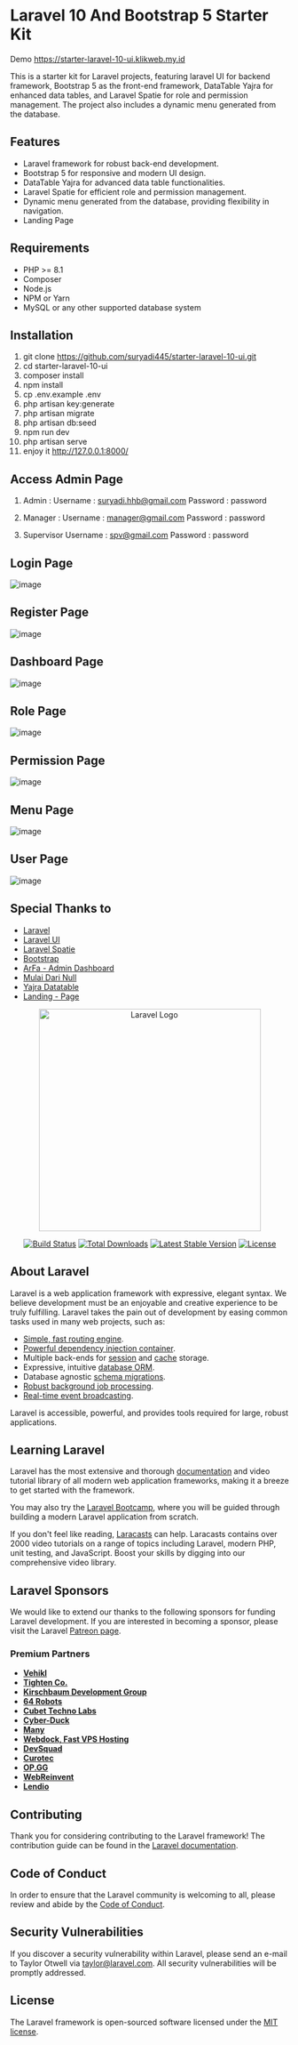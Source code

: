 # Laravel 10 And Bootstrap 5 Starter Kit 

Demo https://starter-laravel-10-ui.klikweb.my.id

This is a starter kit for Laravel projects, featuring laravel UI for backend framework, Bootstrap 5 as the front-end framework, DataTable Yajra for enhanced data tables, and Laravel Spatie for role and permission management. 
The project also includes a dynamic menu generated from the database.

## Features

- Laravel framework for robust back-end development.
- Bootstrap 5 for responsive and modern UI design.
- DataTable Yajra for advanced data table functionalities.
- Laravel Spatie for efficient role and permission management.
- Dynamic menu generated from the database, providing flexibility in navigation.
- Landing Page

## Requirements

- PHP >= 8.1
- Composer
- Node.js
- NPM or Yarn
- MySQL or any other supported database system

## Installation

1. git clone https://github.com/suryadi445/starter-laravel-10-ui.git
2. cd starter-laravel-10-ui
3. composer install
4. npm install
5. cp .env.example .env
6. php artisan key:generate
7. php artisan migrate
8. php artisan db:seed
9. npm run dev
10. php artisan serve
11. enjoy it http://127.0.0.1:8000/

## Access Admin Page
1. Admin :
Username : suryadi.hhb@gmail.com
Password : password

2. Manager : 
Username : manager@gmail.com
Password : password

3. Supervisor
Username : spv@gmail.com
Password : password

## Login Page
![image](https://github.com/suryadi445/starter-laravel-10-ui/assets/68637256/c260e235-26ed-492d-89e4-a02a47b1aa7c)


## Register Page 
![image](https://github.com/suryadi445/starter-laravel-10-ui/assets/68637256/16d566a3-45c7-4066-9f2f-7ebb44f453a6)

## Dashboard Page
![image](https://github.com/suryadi445/starter-laravel-10-ui/assets/68637256/ead594a9-1836-4fe0-98d1-38f02353d23b)

## Role Page 
![image](https://github.com/suryadi445/starter-laravel-10-ui/assets/68637256/45fe1acf-01b7-4ac7-8c05-63d07ebe6781)

## Permission Page
![image](https://github.com/suryadi445/starter-laravel-10-ui/assets/68637256/cf28afb7-6595-4a5d-8188-b318f32b75c9)

## Menu Page
![image](https://github.com/suryadi445/starter-laravel-10-ui/assets/68637256/26f66367-313a-444f-b2c0-522d11f230e8)

## User Page
![image](https://github.com/suryadi445/starter-laravel-10-ui/assets/68637256/6beddf3d-748e-4e39-b060-fa01ac50430a)



## Special Thanks to 
- [Laravel](https://laravel.com/docs/10.x)
- [Laravel UI](https://github.com/laravel/ui)
- [Laravel Spatie](https://spatie.be/docs/laravel-permission/v6/introduction)
- [Bootstrap](https://getbootstrap.com/docs/5.3/getting-started/introduction/)
- [ArFa - Admin Dashboard](https://github.com/abdulisabdul/arfa)
- [Mulai Dari Null](https://www.youtube.com/playlist?list=PLM2utx0CaGTIzR21G0KEjeKmNuJvG3Q6V)
- [Yajra Datatable](https://yajrabox.com/docs/laravel-datatables/10.0)
- [Landing - Page](https://github.com/Demenico14/Travel-Website)





















<p align="center"><a href="https://laravel.com" target="_blank"><img src="https://raw.githubusercontent.com/laravel/art/master/logo-lockup/5%20SVG/2%20CMYK/1%20Full%20Color/laravel-logolockup-cmyk-red.svg" width="400" alt="Laravel Logo"></a></p>

<p align="center">
<a href="https://github.com/laravel/framework/actions"><img src="https://github.com/laravel/framework/workflows/tests/badge.svg" alt="Build Status"></a>
<a href="https://packagist.org/packages/laravel/framework"><img src="https://img.shields.io/packagist/dt/laravel/framework" alt="Total Downloads"></a>
<a href="https://packagist.org/packages/laravel/framework"><img src="https://img.shields.io/packagist/v/laravel/framework" alt="Latest Stable Version"></a>
<a href="https://packagist.org/packages/laravel/framework"><img src="https://img.shields.io/packagist/l/laravel/framework" alt="License"></a>
</p>

## About Laravel

Laravel is a web application framework with expressive, elegant syntax. We believe development must be an enjoyable and creative experience to be truly fulfilling. Laravel takes the pain out of development by easing common tasks used in many web projects, such as:

- [Simple, fast routing engine](https://laravel.com/docs/routing).
- [Powerful dependency injection container](https://laravel.com/docs/container).
- Multiple back-ends for [session](https://laravel.com/docs/session) and [cache](https://laravel.com/docs/cache) storage.
- Expressive, intuitive [database ORM](https://laravel.com/docs/eloquent).
- Database agnostic [schema migrations](https://laravel.com/docs/migrations).
- [Robust background job processing](https://laravel.com/docs/queues).
- [Real-time event broadcasting](https://laravel.com/docs/broadcasting).

Laravel is accessible, powerful, and provides tools required for large, robust applications.

## Learning Laravel

Laravel has the most extensive and thorough [documentation](https://laravel.com/docs) and video tutorial library of all modern web application frameworks, making it a breeze to get started with the framework.

You may also try the [Laravel Bootcamp](https://bootcamp.laravel.com), where you will be guided through building a modern Laravel application from scratch.

If you don't feel like reading, [Laracasts](https://laracasts.com) can help. Laracasts contains over 2000 video tutorials on a range of topics including Laravel, modern PHP, unit testing, and JavaScript. Boost your skills by digging into our comprehensive video library.

## Laravel Sponsors

We would like to extend our thanks to the following sponsors for funding Laravel development. If you are interested in becoming a sponsor, please visit the Laravel [Patreon page](https://patreon.com/taylorotwell).

### Premium Partners

- **[Vehikl](https://vehikl.com/)**
- **[Tighten Co.](https://tighten.co)**
- **[Kirschbaum Development Group](https://kirschbaumdevelopment.com)**
- **[64 Robots](https://64robots.com)**
- **[Cubet Techno Labs](https://cubettech.com)**
- **[Cyber-Duck](https://cyber-duck.co.uk)**
- **[Many](https://www.many.co.uk)**
- **[Webdock, Fast VPS Hosting](https://www.webdock.io/en)**
- **[DevSquad](https://devsquad.com)**
- **[Curotec](https://www.curotec.com/services/technologies/laravel/)**
- **[OP.GG](https://op.gg)**
- **[WebReinvent](https://webreinvent.com/?utm_source=laravel&utm_medium=github&utm_campaign=patreon-sponsors)**
- **[Lendio](https://lendio.com)**

## Contributing

Thank you for considering contributing to the Laravel framework! The contribution guide can be found in the [Laravel documentation](https://laravel.com/docs/contributions).

## Code of Conduct

In order to ensure that the Laravel community is welcoming to all, please review and abide by the [Code of Conduct](https://laravel.com/docs/contributions#code-of-conduct).

## Security Vulnerabilities

If you discover a security vulnerability within Laravel, please send an e-mail to Taylor Otwell via [taylor@laravel.com](mailto:taylor@laravel.com). All security vulnerabilities will be promptly addressed.

## License

The Laravel framework is open-sourced software licensed under the [MIT license](https://opensource.org/licenses/MIT).
